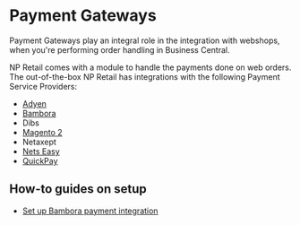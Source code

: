 # Payment Gateways

Payment Gateways play an integral role in the integration with webshops, when you're performing order handling in Business Central.

NP Retail comes with a module to handle the payments done on web orders. The out-of-the-box NP Retail has integrations with the following Payment Service Providers:

- [Adyen](https://www.adyen.com/our-solution/online-payments)
- [Bambora](https://www.bambora.com/online/)
- Dibs
- [Magento 2](https://docs.magento.com/user-guide/sales/invoices.html)
- Netaxept
- [Nets Easy](https://www.nets.eu/payments/online)
- [QuickPay](https://quickpay.net)

## How-to guides on setup

- [Set up Bambora payment integration](./howto/bambora.md)